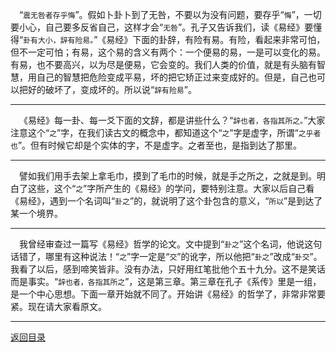 &emsp;“``震无咎者存乎悔``”。假如卜卦卜到了无咎，不要以为没有问题，要存乎“``悔``”，一切要小心，自己要多反省自己，这样才会“``无咎``”。孔子又告诉我们，读《易经》要懂得“``卦有大小，辞有险易。``”《易经》下面的卦辞，有险有易。有险，看起来非常可怕，但不一定可怕；有易，这个易的含义有两个：一个便易的易，一是可以变化的易。有易，也不要高兴，以为尽是便易，它会变的。我们人类的价值，就是有头脑有智慧，用自己的智慧把危险变成平易，坏的把它矫正过来变成好的。但是，自己也可以把好的破坏了，变成坏的。所以说“``辞有险易``”。
___
&emsp;《易经》每一卦、每一爻下面的文辞，都是讲些什么？“``辞也者，各指其所之。``”大家注意这个“``之``”字，在我们读古文的概念中，都知道这个“``之``”字是虚字，所谓“``之乎者也``”。但有时候它却是个实体的字，不是虚字。之者至也，是指到达了那里。
___
&emsp;譬如我们用手去架上拿毛巾，摸到了毛巾的时候，就是手之所之，之就是到。明白了这些，这个“``之``”字所产生的《易经》的学问，要特别注意。大家以后自己看《易经》，遇到一个名词叫“``卦之``”的，就说明了这个卦包含的意义，“``所以``”是到达了某一个境界。
___
&emsp;我曾经审查过一篇写《易经》哲学的论文。文中提到“``卦之``”这个名词，他说这句话错了，哪里有这种说法！“``之``”字一定是“``交``”的讹字，所以他把“``卦之``”改成“``卦交``”。我看了以后，感到啼笑皆非。没有办法，只好用红笔批他个五十九分。这不是笑话而是事实。“``辞也者，各指其所之``”，这是第三章。第三章在孔子《系传》里是一组，是一个中心思想。下面一章开始就不同了。开始讲《易经》的哲学了，非常非常要紧。现在请大家看原文。
___
[返回目录](../../master/README.md#目录)